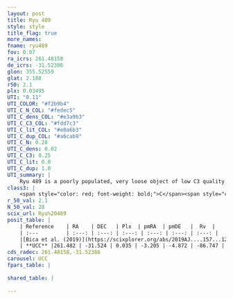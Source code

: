 ```yaml
---
layout: post
title: Ryu 489
style: style
title_flag: true
more_names: 
fname: ryu489
fov: 0.07
ra_icrs: 261.48158
de_icrs: -31.52386
glon: 355.52559
glat: 2.188
r50: 2.1
plx: 0.03495
UTI: "0.11"
UTI_COLOR: "#f2b9b4"
UTI_C_N_COL: "#fedec5"
UTI_C_dens_COL: "#e3a9b3"
UTI_C_C3_COL: "#fdd7c3"
UTI_C_lit_COL: "#e0a6b3"
UTI_C_dup_COL: "#a6cab9"
UTI_C_N: 0.28
UTI_C_dens: 0.02
UTI_C_C3: 0.25
UTI_C_lit: 0.0
UTI_C_dup: 1.0
UTI_summary: |
    Ryu 489 is a poorly populated, very loose object of low C3 quality. It is rarely studied in the literature, with no articles listed in the last 6 years.
class3: |
    <span style="color: red; font-weight: bold;">C</span><span style="color: red; font-weight: bold;">C</span>
r_50_val: 2.1
N_50_val: 28
scix_url: Ryu%20489
posit_table: |
    | Reference    | RA    | DEC   | Plx  | pmRA  | pmDE   |  Rv  |
    | :---         | :---: | :---: | :---: | :---: | :---: | :---: |
    |[Bica et al. (2019)](https://scixplorer.org/abs/2019AJ....157...12B) | 261.483 | -31.532 | -- | -- | -- | -- |
    | **UCC** |261.482 | -31.524 | 0.035 | -3.205 | -4.872 | -86.747 | 
cds_radec: 261.48158,-31.52386
carousel: UCC
fpars_table: |
    
shared_table: |
    
---
```

